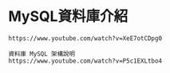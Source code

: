  # MySQL資料庫介紹
 ```
 https://www.youtube.com/watch?v=XeE7otCDpg0
 
 ```
 
 ```
 資料庫 MySQL 架構說明
 https://www.youtube.com/watch?v=P5c1EXLtbo4
 ```
